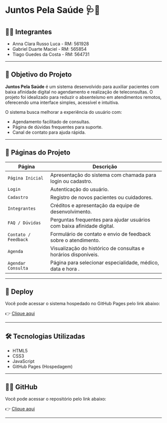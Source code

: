# Juntos Pela Saúde 🩺💙

## 👨‍💻 Integrantes
- Anna Clara Russo Luca - RM: 561928
- Gabriel Duarte Maciel - RM: 565854
- Tiago Guedes da Costa - RM: 564731


---

## 📘 Objetivo do Projeto

**Juntos Pela Saúde** é um sistema desenvolvido para auxiliar pacientes com baixa afinidade digital no agendamento e realização de teleconsultas. O projeto foi idealizado para reduzir o absenteísmo em atendimentos remotos, oferecendo uma interface simples, acessível e intuitiva. 

O sistema busca melhorar a experiência do usuário com:
- Agendamento facilitado de consultas.
- Página de dúvidas frequentes para suporte.
- Canal de contato para ajuda rápida.

---

## 📄 Páginas do Projeto

| Página                 | Descrição                                                                 |
|------------------------|---------------------------------------------------------------------------|
| `Página Inicial`       | Apresentação do sistema com chamada para login ou cadastro.               |
| `Login`                | Autenticação do usuário.                                                  |
| `Cadastro`             | Registro de novos pacientes ou cuidadores.                                |
| `Integrantes`          | Créditos e apresentação da equipe de desenvolvimento.                     |
| `FAQ / Dúvidas`        | Perguntas frequentes para ajudar usuários com baixa afinidade digital.    |
| `Contato / Feedback`   | Formulário de contato e envio de feedback sobre o atendimento.            |
| `Agenda`               | Visualização do histórico de consultas e horários disponíveis.            |
| `Agendar Consulta`     | Página para selecionar especialidade, médico, data e hora .        |


---

## 🚀 Deploy

Você pode acessar o sistema hospedado no GitHub Pages pelo link abaixo:

👉 [Clique aqui](https://challengefiap-tdspw.github.io/juntos-pela-saude-front-end/)  


---

## 🛠️ Tecnologias Utilizadas
- HTML5
- CSS3
- JavaScript 
- GitHub Pages (Hospedagem)

---

## 🧑‍💻 GitHub

Você pode acessar o repositório pelo link abaixo:

👉 [Clique aqui](https://github.com/ChallengeFIAP-TDSPW/juntos-pela-saude-front-end)  


---

